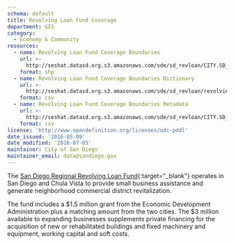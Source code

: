 ```yaml
---
schema: default
title: Revolving Loan Fund Coverage
department: GIS
category:
  - Economy & Community
resources:
  - name: Revolving Loan Fund Coverage Boundaries
    url: >-
      http://seshat.datasd.org.s3.amazonaws.com/sde/sd_revloan/CITY.SD_REVLOAN_datasd.zip
    format: shp
  - name: Revolving Loan Fund Coverage Boundaries Dictionary
    url: >-
      http://seshat.datasd.org.s3.amazonaws.com/sde/sd_revloan/revolving_loan_dictionary_datasd.csv
    format: csv
  - name: Revolving Loan Fund Coverage Boundaries Metadata
    url: >-
      http://seshat.datasd.org.s3.amazonaws.com/sde/sd_revloan/CITY.SD_REVLOAN_metadata_datasd.csv
    format: csv
license: 'http://www.opendefinition.org/licenses/odc-pddl'
date_issued: '2016-05-09'
date_modified: '2016-07-05'
maintainer: City of San Diego
maintainer_email: data@sandiego.gov
---
```

The [San Diego Regional Revolving Loan Fund]('https://www.sandiego.gov/economic-development/business/financing/'){:target="_blank"}
operates in San Diego and Chula Vista to provide small business assistance
and generate neighborhood commercial district revitalization.
<!--more-->

The fund includes a $1.5 million grant from the Economic Development
Administration plus a matching amount from the two cities. The $3 million
available to expanding businesses supplements private financing for the
acquisition of new or rehabilitated buildings and fixed machinery and equipment,
working capital and soft costs.
